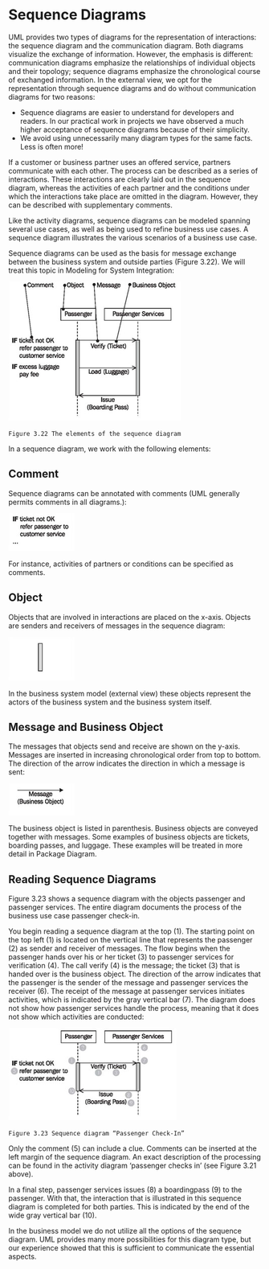 # Sequence Diagrams

UML provides two types of diagrams for the representation of interactions: the sequence diagram and the communication diagram. Both diagrams visualize the exchange of information. However, the emphasis is different: communication diagrams emphasize the relationships of individual objects and their topology; sequence diagrams emphasize the chronological course of exchanged information. In the external view, we opt for the representation through sequence diagrams and do without communication diagrams for two reasons:

 * Sequence diagrams are easier to understand for developers and readers. In our practical work in projects we have observed a much higher acceptance of sequence diagrams because of their simplicity.
 * We avoid using unnecessarily many diagram types for the same facts. Less is often more!
 
If a customer or business partner uses an offered service, partners communicate with each other. The process can be described as a series of interactions. These interactions are clearly laid out in the sequence diagram, whereas the activities of each partner and the conditions under which the interactions take place are omitted in the diagram. However, they can be described with supplementary comments.

Like the activity diagrams, sequence diagrams can be modeled spanning several use cases, as well as being used to refine business use cases. A sequence diagram illustrates the various scenarios of a business use case.

Sequence diagrams can be used as the basis for message exchange between the business system and outside parties (Figure 3.22). We will treat this topic in Modeling for System Integration:

![Sequence](images/Sequence.jpg)

	Figure 3.22 The elements of the sequence diagram
	
In a sequence diagram, we work with the following elements:

## Comment

Sequence diagrams can be annotated with comments (UML generally permits comments in all diagrams.):

![Comment](images/Comment.jpg)

For instance, activities of partners or conditions can be specified as comments.

## Object

Objects that are involved in interactions are placed on the x-axis. Objects are senders and receivers of messages in the sequence diagram:

![Object](images/Object.jpg)

In the business system model (external view) these objects represent the actors of the business system and the business system itself.

## Message and Business Object

The messages that objects send and receive are shown on the y-axis. Messages are inserted in increasing chronological order from top to bottom. The direction of the arrow indicates the direction in which a message is sent:

![Message](images/Message.jpg)

The business object is listed in parenthesis. Business objects are conveyed together with messages. Some examples of business objects are tickets, boarding passes, and luggage. These examples will be treated in more detail in Package Diagram.

## Reading Sequence Diagrams

Figure 3.23 shows a sequence diagram with the objects passenger and passenger services. The entire diagram documents the process of the business use case passenger check-in.

You begin reading a sequence diagram at the top (1). The starting point on the top left (1) is located on the vertical line that represents the passenger (2) as sender and receiver of messages. The flow begins when the passenger hands over his or her ticket (3) to passenger services for verification (4). The call verify (4) is the message; the ticket (3) that is handed over is the business object. The direction of the arrow indicates that the passenger is the sender of the message and passenger services the receiver (6). The receipt of the message at passenger services initiates activities, which is indicated by the gray vertical bar (7). The diagram does not show how passenger services handle the process, meaning that it does not show which activities are conducted:

![Check_In](images/Check_In.jpg)

	Figure 3.23 Sequence diagram “Passenger Check-In”
	
Only the comment (5) can include a clue. Comments can be inserted at the left margin of the sequence diagram. An exact description of the processing can be found in the activity diagram ‘passenger checks in’ (see Figure 3.21 above).

In a final step, passenger services issues (8) a boardingpass (9) to the passenger. With that, the interaction that is illustrated in this sequence diagram is completed for both parties. This is indicated by the end of the wide gray vertical bar (10).

In the business model we do not utilize all the options of the sequence diagram. UML provides many more possibilities for this diagram type, but our experience showed that this is sufficient to communicate the essential aspects.


